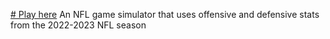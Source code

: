 [# Play here](https://clester31.github.io/NFL-Game-Simulator/)
An NFL game simulator that uses offensive and defensive stats from the 2022-2023 NFL season
